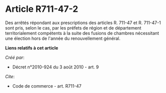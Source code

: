 # Article R711-47-2

Des arrêtés répondant aux prescriptions des articles R. 711-47 et R. 711-47-1 sont pris, selon le cas, par les préfets de
région et de département territorialement compétents à la suite des fusions de chambres nécessitant une élection hors de
l'année du renouvellement général.

**Liens relatifs à cet article**

_Créé par_:

  - Décret n°2010-924 du 3 août 2010 - art. 9

_Cite_:

  - Code de commerce - art. R711-47
